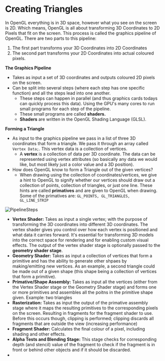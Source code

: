 ﻿# Creating Triangles

In OpenGL everything is in 3D space, however what you see on the screen is 2D. Which means, OpenGL is all about transforming 3D Coordinates to 2D Pixels that fit on the screen.
This process is called the graphics pipeline of OpenGL.
There are two parts to this pipeline:
1. The first part transforms your 3D Coordinates into 2D Coordinates
2. The second part transforms your 2D Coordinates into actual coloured pixels.

**The Graphics Pipeline**
- Takes as input a set of 3D coordinates and outputs coloured 2D pixels on the screen.
- Can be split into several steps (where each step has one specific function) and all the steps lead into one another.
	- These steps can happen in parallel (and thus graphics cards todays can quickly process this data). Using the GPU's many cores to run small programs for each step of the pipeline.
	- These small programs are called **shaders.**
	- **Shaders** are written in the OpenGL Shading Language (GLSL).

**Forming a Triangle**
- As input to the graphics pipeline we pass in a list of three 3D coordinates that form a triangle. We pass it through an array called `Vertex Data;`. This vertex data is a collection of vertices.
	- A **vertex** is a collection of data per 3D coordinate. The data can be represented using vertex attributes (so basically any data we would like, but most likely just a color value and a 3D position).
- How does OpenGL know to form a Triangle out of the given vertices?
	- When drawing using the collection of coordinates/vertices, we give a hint to OpenGL to signify whether our vertices should draw out a collection of points, collection of triangles, or just one line.
	These hints are called **primatives** and are given to OpenGL when drawing. Some of the primatives are: `GL_POINTS, GL_TRIANGLES, GL_LINE_STRIP`

![PipelineSteps](https://learnopengl.com/img/getting-started/pipeline.png)
- **Vertex Shader:** Takes as input a single vertex; with the purpose of transforming the 3D coordinates into different 3D coordinates.
The vertex shader gives you control over how each vertex is positioned and what data it carries forward. It's essential for transforming
3D models into the correct space for rendering and for enabling custom visual effects. The output of the vertex shader stage is optionally
passed to the **geometry shader stage**.
- **Geometry Shader:** Takes as input a collection of vertices that form a primitive and has the ability to generate other shpaes by making/emitting new vertices.
As an example, a second triangle could be made out of a given shape (this shape being a collection of vertices that form a primitive).
- **Primative/Shape Assembly:** Takes as input all the vertices (either from the Vertex Shader stage or the Geometry Shader stage) and forms one or more primitives and assembles all 
the poitns in the primitive shape given. Example: two triangles
- **Rasterization:** Takes as input the output of the primative assembly stage where it maps the resulting primitives to the corresponding pixels on the screen. Resulting in fragments
for the fragment shader to use. Before this occurs though, clipping is performed; clipping discards all fragments that are outside the view (increasing performance)
- **Fragment Shader:** Calculates the final colour of a pixel, including shading and other effects.
- **Alpha Tests and Blending Stage:** This stage checks for corresponding depth (and stencil) value of the fragment to check if the fragment is in front or behind other objects and if it should be discarded.
- 


